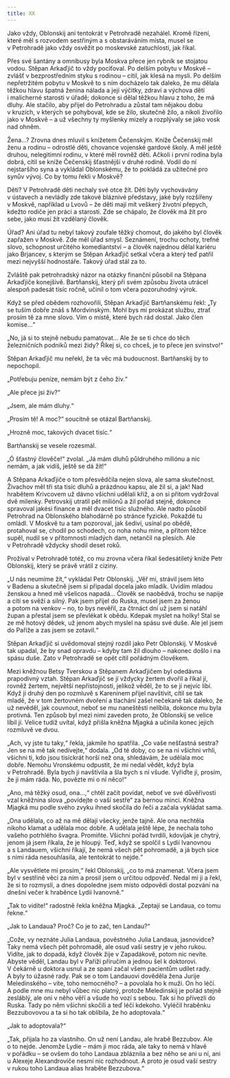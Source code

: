 ```yaml
---
title: XX
---
```


Jako vždy, Oblonskij ani tentokrát v Petrohradě nezahálel. Kromě řízení, které měl s rozvodem sestřiným a s obstaráváním místa, musel se v Petrohradě jako vždy osvěžit po moskevské zatuchlosti, jak říkal.

Přes své šantány a omnibusy byla Moskva přece jen rybník se stojatou vodou. Stěpan Arkaďjič to vždy pociťoval. Po delším pobytu v Moskvě – zvlášť v bezprostředním styku s rodinou – cítil, jak klesá na mysli. Po delším nepřetržitém pobytu v Moskvě to s ním docházelo tak daleko, že mu dělala těžkou hlavu špatná ženina nálada a její výčitky, zdraví a výchova dětí i malicherné starosti v úřadě; dokonce si dělal těžkou hlavu z toho, že má dluhy. Ale stačilo, aby přijel do Petrohradu a zůstal tam nějakou dobu v kruzích, v kterých se pohyboval, kde se žilo, skutečně žilo, a nikoli živořilo jako v Moskvě – a už všechny ty myšlenky mizely a rozplývaly se jako vosk nad ohněm.

Žena…? Zrovna dnes mluvil s knížetem Čečenským. Kníže Čečenskij měl ženu a rodinu – odrostlé děti, chovance vojenské gardové školy. A měl ještě druhou, nelegitimní rodinu, v které měl rovněž děti. Ačkoli i první rodina byla dobrá, cítil se kníže Čečenskij šťastnější v druhé rodině. Vodil do ní nejstaršího syna a vykládal Oblonskému, že to pokládá za užitečné pro synův vývoj. Co by tomu řekli v Moskvě?

Děti? V Petrohradě děti nechaly své otce žít. Děti byly vychovávány v ústavech a nevládly zde takové bláznivé představy, jaké byly rozšířeny v Moskvě, například u Lvovů – že děti mají mít veškerý životní přepych, kdežto rodiče jen práci a starosti. Zde se chápalo, že člověk má žít pro sebe, jako musí žít vzdělaný člověk.

Úřad? Ani úřad tu nebyl takový zoufale těžký chomout, do jakého byl člověk zapřažen v Moskvě. Zde měl úřad smysl. Seznámení, trochu ochoty, trefné slovo, schopnost určitého komediantství – a člověk najednou dělal kariéru jako Brjancev, s kterým se Stěpan Arkaďjič setkal včera a který teď patřil mezi nejvyšší hodnostáře. Takový úřad stál za to.

Zvláště pak petrohradský názor na otázky finanční působil na Stěpana Arkaďjiče konejšivě. Bartňanskij, který při svém způsobu života utrácel alespoň padesát tisíc ročně, učinil o tom včera pozoruhodný výrok.

Když se před obědem rozhovořili, Stěpan Arkaďjič Bartňanskému řekl: „Ty se tuším dobře znáš s Mordvinským. Mohl bys mi prokázat službu, ztrať prosím tě za mne slovo. Vím o místě, které bych rád dostal. Jako člen komise…“

„No, já si to stejně nebudu pamatovat… Ale že se ti chce do těch železničních podniků mezi židy? Říkej si, co chceš, je to přece jen svinstvo!“

Stěpan Arkaďjič mu neřekl, že ta věc má budoucnost. Bartňanskij by to nepochopil.

„Potřebuju peníze, nemám být z čeho živ.“

„Ale přece jsi živ?“

„Jsem, ale mám dluhy.“

„Prosím tě! A moc?“ soucitně se otázal Bartňanskij.

„Hrozně moc, takových dvacet tisíc.“

Bartňanskij se vesele rozesmál.

„Ó šťastný člověče!“ zvolal. „Já mám dluhů půldruhého miliónu a nic nemám, a jak vidíš, ještě se dá žít!“

A Stěpana Arkaďjiče o tom přesvědčila nejen slova, ale sama skutečnost. Živachov měl tři sta tisíc dluhů a prázdnou kapsu, ale žil si, a jak! Nad hrabětem Krivcovem už dávno všichni udělali kříž, a on si přitom vydržoval dvě milenky. Petrovskij utratil pět miliónů a žil pořád stejně, dokonce spravoval jakési finance a měl dvacet tisíc služného. Ale nadto působil Petrohrad na Oblonského blahodárně po stránce fyzické. Pokaždé tu omládl. V Moskvě tu a tam pozoroval, jak šediví, usínal po obědě, protahoval se, chodil po schodech, co noha nohu mine, a přitom těžce supěl, nudil se v přítomnosti mladých dam, netančil na plesích. Ale v Petrohradě vždycky shodil deset roků.

Prožíval v Petrohradě totéž, co mu zrovna včera říkal šedesátiletý kníže Petr Oblonskij, který se právě vrátil z ciziny.

„U nás neumíme žít,“ vykládal Petr Oblonskij. „Věř mi, strávil jsem léto v Badenu a skutečně jsem si připadal docela jako mladík. Uvidím mladou ženskou a hned mě všelicos napadá… Člověk se naobědvá, trochu se napije a cítí se svěží a silný. Pak jsem přijel do Ruska, musel jsem za ženou a potom na venkov – no, to bys nevěřil, za čtrnáct dní už jsem si natáhl župan a přestal jsem se převlékat k obědu. Kdepak myslet na holky! Stal se ze mě hotový dědek, už jenom abych myslel na spásu své duše. Ale jel jsem do Paříže a zas jsem se zotavil.“

Stěpan Arkaďjič si uvědomoval stejný rozdíl jako Petr Oblonskij. V Moskvě tak upadal, že by snad opravdu – kdyby tam žil dlouho – nakonec došlo i na spásu duše. Zato v Petrohradě se opět cítil pořádným člověkem.

Mezi kněžnou Betsy Tverskou a Stěpanem Arkaďjičem byl odedávna prapodivný vztah. Stěpan Arkaďjič se jí vždycky žertem dvořil a říkal jí, rovněž žertem, největší nepřístojnosti, jelikož věděl, že to se jí nejvíc líbí. Když ji druhý den po rozmluvě s Kareninem přijel navštívit, cítil se tak mladě, že v tom žertovném dvoření a tlachání zašel nečekaně tak daleko, že už nevěděl, jak couvnout, neboť se mu naneštěstí nelíbila, dokonce mu byla protivná. Ten způsob byl mezi nimi zaveden proto, že Oblonskij se velice líbil jí. Velice tudíž uvítal, když přišla kněžna Mjagká a učinila konec jejich rozmluvě ve dvou.

„Ach, vy jste tu taky,“ řekla, jakmile ho spatřila. „Co vaše nešťastná sestra? Jen se na mě tak nedívejte,“ dodala. „Od té doby, co se na ni všichni vrhli, všichni ti, kdo jsou tisíckrát horší než ona, shledávám, že udělala moc dobře. Nemohu Vronskému odpustit, že mi nedal vědět, když byla v Petrohradě. Byla bych ji navštívila a šla bych s ní všude. Vyřiďte jí, prosím, že ji mám ráda. No, povězte mi o ní něco!“

„Ano, má těžký osud, ona…,“ chtěl začít povídat, neboť ve své důvěřivosti vzal kněžnina slova „povídejte o vaší sestře“ za bernou minci. Kněžna Mjagká mu podle svého zvyku ihned skočila do řeči a začala vykládat sama.

„Ona udělala, co až na mě dělají všecky, jenže tajně. Ale ona nechtěla nikoho klamat a udělala moc dobře. A udělala ještě lépe, že nechala toho vašeho potrhlého švagra. Promiňte. Všichni pořád tvrdili, kdovíjak je chytrý, jenom já jsem říkala, že je hloupý. Teď, když se spolčil s Lydií Ivanovnou a s Landauem, všichni říkají, že nemá všech pět pohromadě, a já bych sice s nimi ráda nesouhlasila, ale tentokrát to nejde.“

„Ale vysvětlete mi prosím,“ řekl Oblonskij, „co to má znamenat. Včera jsem byl v sestřině věci za ním a prosil jsem o určitou odpověď. Nedal mi ji a řekl, že si to rozmyslí, a dnes dopoledne jsem místo odpovědi dostal pozvání na dnešní večer k hraběnce Lydii Ivanovně.“

„Tak to vidíte!“ radostně řekla kněžna Mjagká. „Zeptají se Landaua, co tomu řekne.“

„Jak to Landaua? Proč? Co je to zač, ten Landau?“

„Cože, vy neznáte Julia Landaua, pověstného Julia Landaua, jasnovidce? Taky nemá všech pět pohromadě, ale osud vaší sestry je v jeho rukou. Vidíte, jak to dopadá, když člověk žije v Zapadákově, potom nic nevíte. Abyste věděl, Landau byl v Paříži příručím a jednou šel k doktorovi. V čekárně u doktora usnul a ze spaní začal všem pacientům udílet rady. A byly to úžasné rady. Pak se o tom Landauovi dověděla žena Jurije Meledinského – víte, toho nemocného? – a povolala ho k muži. On ho léčí. A podle mne mu nebyl vůbec nic platný, protože Meledinskij je pořád stejně zesláblý, ale oni v něho věří a všude ho vozí s sebou. Tak si ho přivezli do Ruska. Tady po něm všichni skočili a teď léčí kdekoho. Vyléčil hraběnku Bezzubovovou a ta si ho tak oblíbila, že ho adoptovala.“

„Jak to adoptovala?“

„Tak, přijala ho za vlastního. On už není Landau, ale hrabě Bezzubov. Ale o to nejde. Jenomže Lydie – mám ji moc ráda, ale taky to nemá v hlavě v pořádku – se ovšem do toho Landaua zbláznila a bez něho se ani u ní, ani u Alexeje Alexandroviče nesmí nic rozhodnout. A proto je osud vaší sestry v rukou toho Landaua alias hraběte Bezzubova.“
